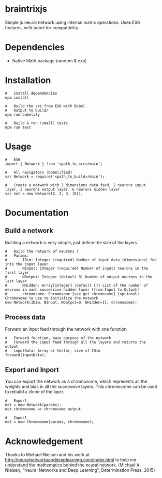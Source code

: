# braintrixjs
Simple js neural network using internal matrix operations.
Uses ES6 features, with babel for compatibility.

# Dependencies
* Native Math package (random & exp)

# Installation
	#	Install dependencies
	npm install

	#	Build the src from ES6 with Babel
	#	Output to build/
	npm run babelify

	#	Build & run (small) tests
	npm run test
# Usage
	#	ES6
	import { Network } from '<path_to_src>/main';

	#	All navigators (babelified)
	var Network = require('<path_to_build>/main');

	#	Create a network with 2 dimensions data feed, 2 neurons input layer, 3 neurons output layer, 6 neurons hidden layer
	var net = new Network(2, 2, 3, [6]);

# Documentation
## Build a network
Building a network is very simple, just define the size of the layers

	#   Build the network of neurons !
	#   Params:
	#       IDim: Integer (required) Number of input data (dimensions) fed into the input layer
	#       NInput: Integer (required) Number of inputs neurons in the first layer
	#       NOutput: Integer (default 0) Number of output neurons in the last layer
	#       NHidden: Array[Integer] (default []) List of the number of neurons in each successive hidden layer (from Input to Output)
	#       chromosome: Chromosome [see get chromosome] (optional) Chromosome to use to initialize the network
	new Network(IDim, NInput, NOutput=0, NHidden=[], chromosome);

## Process data
Forward an input feed through the network with one function

	#   Forward function, main purpose of the network
	#   Forward the input feed through all the layers and returns the output
	#   inputData: Array or Vector, size of IDim
	forward(inputData);

## Export and Inport
You can export the network as a chromosome, which represents all the weights and bias in all the successive layers.
This chromosome can be used to rebuild a clone of the layer.

	#	Export
	net = new Network(params);
	net.chromosome => chromosome output

	#	Import
	net = new Chromosome(params, chromosome);

# Acknowledgement
Thanks to Michael Nielsen and his work at http://neuralnetworksanddeeplearning.com/index.html to help me understand the mathematics behind the neural network. (Michael A. Nielsen, "Neural Networks and Deep Learning", Determination Press, 2015)
